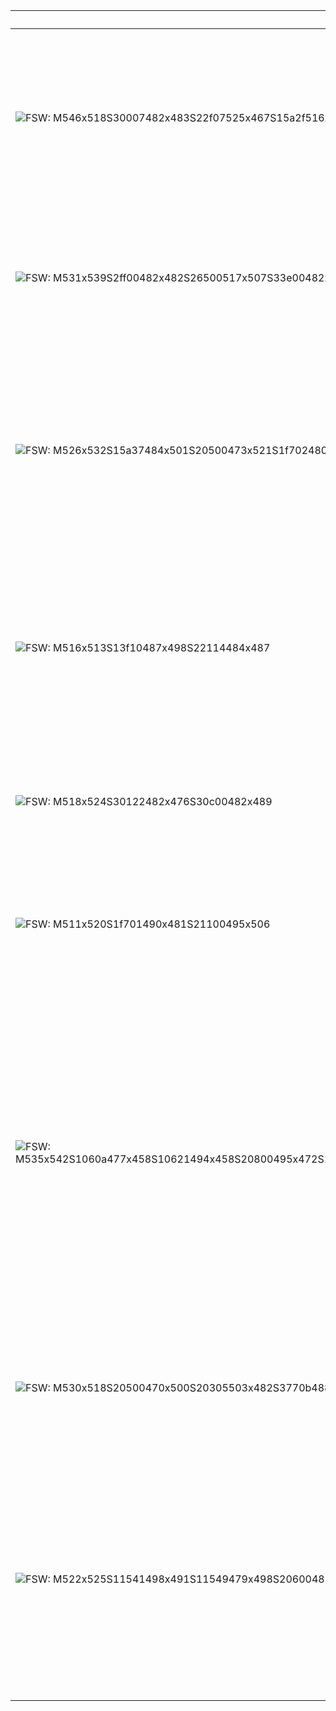 | SignWriting | Translation | Description |
|-------------|-------------|-------------|
| ![FSW: M546x518S30007482x483S22f07525x467S15a2f516x482](assets/examples/hello.png) | Hello | Place your non-dominant flat hand near the side of your head, palm facing out. Move your hand up and down twice in a straight motion. |
| ![FSW: M531x539S2ff00482x482S26500517x507S33e00482x482S15a00494x512](assets/examples/thank-you.png) | Thank You | With a smile on your face, place your flat dominant hand under your chin and move it slightly upward. |
| ![FSW: M526x532S15a37484x501S20500473x521S1f702480x495S26627504x468](assets/examples/help.png) | Help (him/her) | With your dominant hand, start with an open flat hand, palm facing up. Touch your thumb to your chest, then move your hand diagonally forward and upward. |
| ![FSW: M516x513S13f10487x498S22114484x487](assets/examples/no-hand.png) | No | With your dominant hand, form a fist with the index, middle fingers, and thumb extended. Move your hand up and down in a large hinge motion. |
| ![FSW: M518x524S30122482x476S30c00482x489](assets/examples/no-face.png) | No | Move your head straight forward while furrowing your eyebrows downward. |
| ![FSW: M511x520S1f701490x481S21100495x506](assets/examples/sorry.png) | Sorry | With your dominant hand in a fist and thumb extended, rub the thumb in a circular motion. |
| ![FSW: M535x542S1060a477x458S10621494x458S20800495x472S10629468x517S10602494x517S20800489x532S2d205502x485S2d211465x484](assets/examples/friend.png) | Friend | With both hands, extend and bend your index fingers. Place your dominant hand's bent index finger on top of your non-dominant hand's bent index finger, then grasp and rotate both hands in opposite directions. Repeat this motion with your hands positioned lower. |
| ![FSW: M530x518S20500470x500S20305503x482S3770b488x496S37713487x496S20500520x499S20303474x483](assets/examples/love.png) | Love | Cross your arms in front of your chest, forming fists with both hands. Tap your fists together once. |
| ![FSW: M522x525S11541498x491S11549479x498S20600489x476](assets/examples/name.png) | Name | With both hands, extend your index and middle fingers together while keeping the other fingers tucked in. Tap the tips of your extended fingers together multiple times. |
